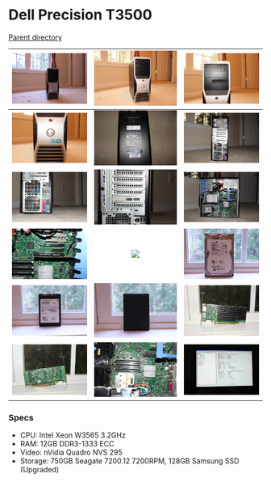 # Dell Precision T3500
[Parent directory](../index.md)

| ![](IMG_5624.JPG) | ![](IMG_5625.JPG) | ![](IMG_5628.JPG)
|:---:|:---:|:---:|
| ![](IMG_5629.JPG) | ![](IMG_5632.JPG) | ![](IMG_5637.JPG)
| ![](IMG_5638.JPG) | ![](IMG_5639.JPG) | ![](IMG_5640.JPG)
| ![](IMG_5644.JPG) | ![](IMG_5651.JPG) | ![](IMG_5655.JPG)
| ![](IMG_5657.JPG) | ![](IMG_5658.JPG) | ![](IMG_5661.JPG)
| ![](IMG_5662.JPG) | ![](IMG_5663.JPG) | ![](IMG_5665.JPG)

### Specs

* CPU: Intel Xeon W3565 3.2GHz
* RAM: 12GB DDR3-1333 ECC
* Video: nVidia Quadro NVS 295
* Storage: 750GB Seagate 7200.12 7200RPM, 128GB Samsung SSD (Upgraded)
